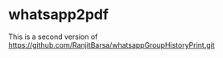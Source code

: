 # whatsapp2pdf
This is a second version of https://github.com/RanjitBarsa/whatsappGroupHistoryPrint.git

